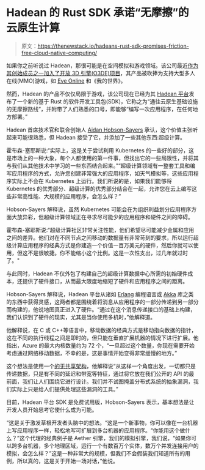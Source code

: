 # Hadean 的 Rust SDK 承诺“无摩擦”的云原生计算

> 原文：<https://thenewstack.io/hadeans-rust-sdk-promises-friction-free-cloud-native-computing/>

如果你之前听说过 Hadean，那很可能是在空间模拟和游戏领域。该公司最近[作为其创始成员之一加入了开放 3D 引擎(O3DE)项目](https://www.prnewswire.co.uk/news-releases/hadean-join-o3de-project-as-founding-members-871615644.html)，其产品被吹捧为支持大型多人在线(MMO)游戏，如 [Eve Online](https://www.eveonline.com/) 和《我的世界》。

然而，Hadean 的产品不仅仅局限于游戏，该公司现在已经为其 [Hadean 平台](https://platform.hadean.com/)发布了一个新的基于 Rust 的软件开发工具包(SDK)，它称之为“通往云原生基础设施的无摩擦路线”，并附带了人们熟悉的口号，即能够“编写一次应用程序，在任何地方部署。”

Hadean 首席技术官和联合创始人 [Aidan Hobson-Sayers](https://uk.linkedin.com/in/aidanhs) 承认，这个价值主张听起来可能很熟悉，但 Hadean 接受了它，并添加了一些其他东西:超级计算。

霍布森-塞耶斯说:“实际上，这是关于尝试利用 Kubernetes 的一些好的部分，这是市场上的一种大象，每个人都使用的第一件事，但找出它的一些局限性，并将其与我们从其他技术中学习的一些东西结合起来。”“超级计算领域有一整套工具和编写应用程序的方式，允许您创建非常强大的应用程序，如天气模拟等，这些应用程序实际上不会在 Kubernetes 上运行。我们所说的是，如果我们能够将 Kubernetes 的优秀部分、超级计算的优秀部分结合在一起，允许您在云上编写这些非常高性能、大规模的应用程序，会怎么样？”

Hobson-Sayers 解释说，虽然 Kubernetes 可能会在为组织利益划分应用程序方面大放异彩，但超级计算领域正在寻求尽可能少的应用程序和硬件之间的障碍。

霍布森-塞耶斯说:“超级计算社区非常关注性能，他们希望尽可能减少金属和应用之间的差异。他们对在不同节点之间移动的数据量有非常苛刻的要求，所以运行超级计算应用程序的经典方式是你建造一个价值一百万美元的硬件，然后你就可以使用，但这不是很敏捷。你不能缩小这个比例。这是一次性支出，过几年就过时了。"

与此同时，Hadean 不仅外包了构建自己的超级计算数据中心所需的初始硬件成本，还提供了硬件接口，从而最大限度地缩短了硬件和应用程序之间的距离。

Hobson-Sayers 解释说，Hadean 平台从诸如 [Erlang](https://www.erlang.org/) 编程语言或 [Akka](https://akka.io/) 库之类的东西中获得灵感，这两者都是围绕着将消息从应用程序的一部分传递到另一部分而构建的，他说地图真正进入了硬件。“通过在这个消息传递接口的基础上构建，我们认识到了硬件的现实，尤其是当你使用多机时，”他解释道。

他解释说，在 C 或 C++等语言中，移动数据的经典方式是移动指向数据的指针，这在不同的执行线程之间是即时的，但只能在垂直扩展机器的情况下进行扩展。他指出，Azure 的最大内核数量约为 72 个，“一旦超过这个数量，你现在需要开始考虑通过网络移动数据，不幸的是，这是事情开始变得非常缓慢的地方。”

这个想法是使用一个[的无共享架构](https://en.wikipedia.org/wiki/Shared-nothing_architecture)，他解释说“从这样一个角度出发，一切都只是传递数据，只是有不同的延迟和带宽等特征，通过将它放在我们公开的 API 的最前面，我们让人们围绕它进行设计。我们并不试图掩盖分布式系统的抽象漏洞，我们实际上只是给人们提供处理这些漏洞的工具。”

目前，Hadean 平台 SDK 是免费试用版，Hobson-Sayers 表示，基本想法是让开发人员开始思考它使什么成为可能。

“这是关于激发草根开发者头脑中的想法。“这是一个新事物，你可以像在一台机器上写应用程序一样，轻松地写可扩展到多台机器的应用程序。“你能用这个做什么？”这个代理的经典例子是 Aether 引擎，我们的模拟引擎，我们说，“如果你可以跨多台机器，多个地理区域，运行一个有数百万个实体，数万个并发连接用户的模拟，会怎么样？”这是一种非常大的规模，但我们不会假装我们知道所有的用例，所以真的，这是关于开始一场对话，”他说。

<svg xmlns:xlink="http://www.w3.org/1999/xlink" viewBox="0 0 68 31" version="1.1"><title>Group</title> <desc>Created with Sketch.</desc></svg>